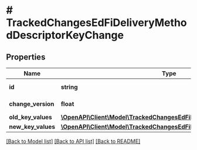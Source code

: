 # # TrackedChangesEdFiDeliveryMethodDescriptorKeyChange

## Properties

Name | Type | Description | Notes
------------ | ------------- | ------------- | -------------
**id** | **string** | Resource identifier | [optional]
**change_version** | **float** | Change version | [optional]
**old_key_values** | [**\OpenAPI\Client\Model\TrackedChangesEdFiDeliveryMethodDescriptorKey**](TrackedChangesEdFiDeliveryMethodDescriptorKey.md) |  | [optional]
**new_key_values** | [**\OpenAPI\Client\Model\TrackedChangesEdFiDeliveryMethodDescriptorKey**](TrackedChangesEdFiDeliveryMethodDescriptorKey.md) |  | [optional]

[[Back to Model list]](../../README.md#models) [[Back to API list]](../../README.md#endpoints) [[Back to README]](../../README.md)
